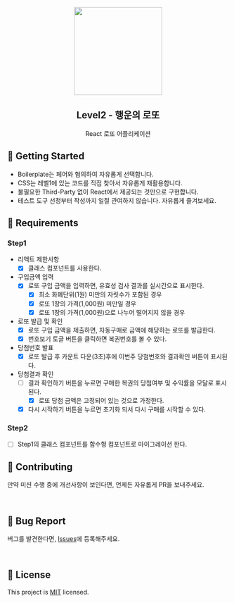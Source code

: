 <p align="middle" >
  <img width="200px;" src="https://raw.githubusercontent.com/woowacourse/javascript-lotto/main/src/images/lotto_ball.png"/>
</p>
<h2 align="middle">Level2 - 행운의 로또</h2>
<p align="middle">React 로또 어플리케이션</p>
</p>

## 🚀 Getting Started

- Boilerplate는 페어와 협의하여 자유롭게 선택합니다.
- CSS는 레벨1에 있는 코드를 직접 찾아서 자유롭게 재활용합니다.
- 불필요한 Third-Party 없이 React에서 제공되는 것만으로 구현합니다.
- 테스트 도구 선정부터 작성까지 일절 관여하지 않습니다. 자유롭게 즐겨보세요.
  <br>

## 📝 Requirements

### Step1

- 리액트 제한사항
  - [x] 클래스 컴포넌트를 사용한다.
- 구입금액 입력
  - [x] 로또 구입 금액을 입력하면, 유효성 검사 결과를 실시간으로 표시한다.
    - [x] 최소 화폐단위(1원) 미만의 자릿수가 포함된 경우
    - [x] 로또 1장의 가격(1,000원) 미만일 경우
    - [x] 로또 1장의 가격(1,000원)으로 나누어 떨어지지 않을 경우
- 로또 발급 및 확인
  - [x] 로또 구입 금액을 제출하면, 자동구매로 금액에 해당하는 로또를 발급한다.
  - [x] 번호보기 토글 버튼을 클릭하면 복권번호를 볼 수 있다.
- 당첨번호 발표
  - [x] 로또 발급 후 카운트 다운(3초)후에 이번주 당첨번호와 결과확인 버튼이 표시된다.
- 당첨결과 확인
  - [ ] 결과 확인하기 버튼을 누르면 구매한 복권의 당첨여부 및 수익률을 모달로 표시된다.
    - [x] 로또 당첨 금액은 고정되어 있는 것으로 가정한다.
  - [x] 다시 시작하기 버튼을 누르면 초기화 되서 다시 구매를 시작할 수 있다.

### Step2

- [ ] Step1의 클래스 컴포넌트를 함수형 컴포넌트로 마이그레이션 한다.

## 👏 Contributing

만약 미션 수행 중에 개선사항이 보인다면, 언제든 자유롭게 PR을 보내주세요.

<br>

## 🐞 Bug Report

버그를 발견한다면, [Issues](https://github.com/woowacourse/react-lotto/issues)에 등록해주세요.

<br>

## 📝 License

This project is [MIT](https://github.com/woowacourse/react-lotto/blob/main/LICENSE) licensed.
